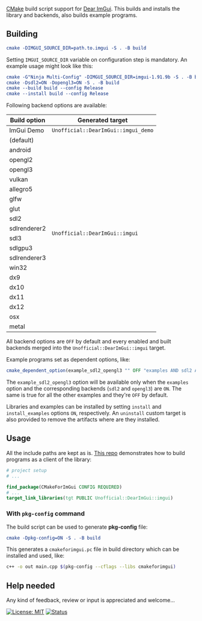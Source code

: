 [CMake](https://cmake.org) build script support for [Dear ImGui](https://github.com/ocornut/imgui). This builds and installs the library and backends, also builds example programs.

## Building

```cmake
cmake -DIMGUI_SOURCE_DIR=path.to.imgui -S . -B build
```

Setting `IMGUI_SOURCE_DIR` variable on configuration step is mandatory. An example usage might look like this:

```cmake
cmake -G"Ninja Multi-Config" -DIMGUI_SOURCE_DIR=imgui-1.91.9b -S . -B build
cmake -Dsdl2=ON -Dopengl3=ON -S . -B build
cmake --build build --config Release
cmake --install build --config Release
```

Following backend options are available:

<table>
  <thead>
    <tr>
      <th>Build option</th>
      <th>Generated target</th>
    </tr>
  </thead>
  <tbody>
    <tr>
      <td>ImGui Demo</td>
      <td><code>Unofficial::DearImGui::imgui_demo</code></td>
    </tr>
    <tr><td>(default)</td><td rowspan="20"><code>Unofficial::DearImGui::imgui</code></td></tr>
    <tr><td>android</td></tr>
    <tr><td>opengl2</td></tr>
    <tr><td>opengl3</td></tr>
    <tr><td>vulkan</td></tr>
    <tr><td>allegro5</td></tr>
    <tr><td>glfw</td></tr>
    <tr><td>glut</td></tr>
    <tr><td>sdl2</td></tr>
    <tr><td>sdlrenderer2</td></tr>
    <tr><td>sdl3</td></tr>
    <tr><td>sdlgpu3</td></tr>
    <tr><td>sdlrenderer3</td></tr>
    <tr><td>win32</td></tr>
    <tr><td>dx9</td></tr>
    <tr><td>dx10</td></tr>
    <tr><td>dx11</td></tr>
    <tr><td>dx12</td></tr>
    <tr><td>osx</td></tr>
    <tr><td>metal</td></tr>
  </tbody>
</table>

All backend options are `OFF` by default and every enabled and built backends merged into the `Unofficial::DearImGui::imgui` target.

Example programs set as dependent options, like:
```cmake
cmake_dependent_option(example_sdl2_opengl3 "" OFF "examples AND sdl2 AND opengl3" OFF)
```
The `example_sdl2_opengl3` option will be available only when the `examples` option and the corresponding backends (`sdl2` and `opengl3`) are `ON`. The same is true for all the other examples and they're `OFF` by default.

Libraries and examples can be installed by setting `install` and `install_examples` options `ON`, respectively. An `uninstall` custom target is also provided to remove the artifacts where are they installed.

## Usage

All the include paths are kept as is. [This repo](https://github.com/adembudak/CMakeForImGui.test) demonstrates how to build programs as a client of the library:

```cmake
# project setup
# ...

find_package(CMakeForImGui CONFIG REQUIRED)
# ...
target_link_libraries(tgt PUBLIC Unofficial::DearImGui::imgui)
```
### With `pkg-config` command

The build script can be used to generate **pkg-config** file:
```cmake
cmake -Dpkg-config=ON -S . -B build
```

This generates a `cmakeforimgui.pc` file in build directory which can be installed and used, like:
```bash
c++ -o out main.cpp $(pkg-config --cflags --libs cmakeforimgui)
```

## Help needed

Any kind of feedback, review or input is appreciated and welcome...

[![License: MIT](https://img.shields.io/badge/License-MIT-blue.svg)](https://opensource.org/licenses/MIT)
[![Status](https://github.com/adembudak/CMakeForImGui/actions/workflows/main.yml/badge.svg)](https://github.com/adembudak/CMakeForImGui/actions/workflows/main.yml)
